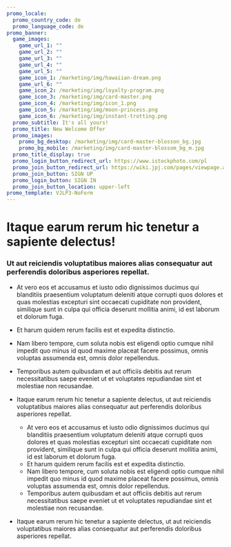 ```yaml
---
promo_locale:
  promo_country_code: de
  promo_language_code: de
promo_banner:
  game_images:
    game_url_1: ""
    game_url_2: ""
    game_url_3: ""
    game_url_4: ""
    game_url_5: ""
    game_icon_1: /marketing/img/hawaiian-dream.png
    game_url_6: ""
    game_icon_2: /marketing/img/loyalty-program.png
    game_icon_3: /marketing/img/card-master.png
    game_icon_4: /marketing/img/icon_1.png
    game_icon_5: /marketing/img/moon-princess.png
    game_icon_6: /marketing/img/instant-trotting.png
  promo_subtitle: It's all yours!
  promo_title: New Welcome Offer
  promo_images:
    promo_bg_desktop: /marketing/img/card-master-blosson_bg.jpg
    promo_bg_mobile: /marketing/img/card-master-blossom_bg_m.jpg
  promo_title_display: true
  promo_login_button_redirect_url: https://www.istockphoto.com/pl
  promo_join_button_redirect_url: https://wiki.jpj.com/pages/viewpage.action?spaceKey=ITDEV&title=Digital+Acquisition+Services+-+Creating+Landing+Pages
  promo_join_button: SIGN UP
  promo_login_button: SIGN IN
  promo_join_button_location: upper-left
promo_template: VJLP3-NoForm
---
```





# Itaque earum rerum hic tenetur a sapiente delectus!

### Ut aut reiciendis voluptatibus maiores alias consequatur aut perferendis doloribus asperiores repellat.

* At vero eos et accusamus et iusto odio dignissimos ducimus qui blanditiis praesentium voluptatum deleniti atque corrupti quos dolores et quas molestias excepturi sint occaecati cupiditate non provident, similique sunt in culpa qui officia deserunt mollitia animi, id est laborum et dolorum fuga. 
* Et harum quidem rerum facilis est et expedita distinctio. 
* Nam libero tempore, cum soluta nobis est eligendi optio cumque nihil impedit quo minus id quod maxime placeat facere possimus, omnis voluptas assumenda est, omnis dolor repellendus. 
* Temporibus autem quibusdam et aut officiis debitis aut rerum necessitatibus saepe eveniet ut et voluptates repudiandae sint et molestiae non recusandae. 
* Itaque earum rerum hic tenetur a sapiente delectus, ut aut reiciendis voluptatibus maiores alias consequatur aut perferendis doloribus asperiores repellat. 

  * At vero eos et accusamus et iusto odio dignissimos ducimus qui blanditiis praesentium voluptatum deleniti atque corrupti quos dolores et quas molestias excepturi sint occaecati cupiditate non provident, similique sunt in culpa qui officia deserunt mollitia animi, id est laborum et dolorum fuga. 
  * Et harum quidem rerum facilis est et expedita distinctio. 
  * Nam libero tempore, cum soluta nobis est eligendi optio cumque nihil impedit quo minus id quod maxime placeat facere possimus, omnis voluptas assumenda est, omnis dolor repellendus. 
  * Temporibus autem quibusdam et aut officiis debitis aut rerum necessitatibus saepe eveniet ut et voluptates repudiandae sint et molestiae non recusandae. 
* Itaque earum rerum hic tenetur a sapiente delectus, ut aut reiciendis voluptatibus maiores alias consequatur aut perferendis doloribus asperiores repellat.
